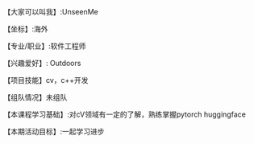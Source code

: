 【大家可以叫我】:UnseenMe

【坐标】:海外

【专业/职业】:软件工程师

【兴趣爱好】: Outdoors

【项目技能】cv，c++开发

【组队情况】未组队

【本课程学习基础】:对cV领域有一定的了解，熟练掌握pytorch huggingface

【本期活动目标】:一起学习进步
